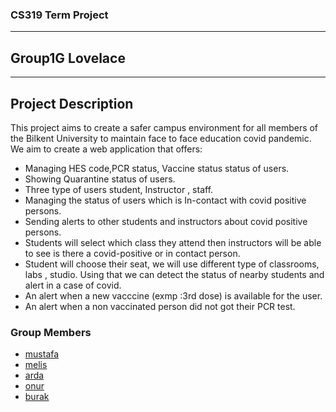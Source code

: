 ### CS319  Term Project 
****
## Group1G Lovelace
****

## Project Description
This project aims to create a safer campus environment for all members of the Bilkent University to maintain face to face education covid pandemic. We aim to create a web application that offers:

* Managing HES code,PCR status, Vaccine status status of users.
* Showing Quarantine status of users.
* Three type of users student, Instructor , staff.
* Managing the status of users which is In-contact with covid positive persons.
* Sending alerts to other students and instructors about covid positive persons.
* Students will select which class they attend then instructors will be able to see is there a covid-positive or in contact person. 
* Student will choose their seat, we will use different type of classrooms, labs , studio. Using that we can detect the status of nearby students and alert in a case of covid.
* An alert when a new vacccine (exmp :3rd dose) is available for the user.
* An alert when a non vaccinated person did not got their PCR test.

### Group Members
- [mustafa](http://github.com/mustafatamyapar)
- [melis](http://github.com/melisatuun)
- [arda](http://github.com/ardaicoz)
- [onur](http://github.com/OnurVural)
- [burak](http://github.com/burakozturk01)


